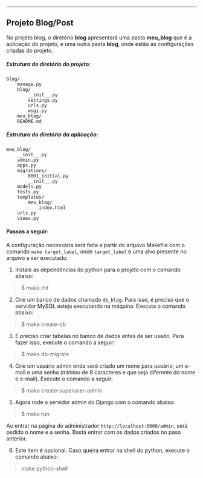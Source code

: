-----------------
Projeto Blog/Post
----------------- 

No projeto blog, o diretório **blog** apresentará uma pasta **meu_blog** que é a aplicação do projeto, e uma outra pasta **blog**, onde estão as configurações criadas do projeto. 

##### Estrutura do diretório do projeto:
```
blog/
	manage.py
	blog/
		__init__.py
		settings.py
		urls.py
		wsgi.py
	meu_blog/
	README.md
```

##### Estrutura do diretório da aplicação:
```
meu_blog/
	__init__.py
	admin.py
	apps.py
	migrations/
		0001_initial.py
		__init__.py
	models.py
	tests.py
	templates/
		meu_blog/
			index.html
	urls.py
	views.py
```

#### Passos a seguir:

A configuração necessária será feita a partir do arquivo Makefile com o comando `make target_label`, onde `target_label` é uma alvo presente no arquivo a ser executado. 

1. Instale as dependências do python para o projeto com o comando abaixo:

> $ make init

2. Crie um banco de dados chamado `db_blog`. Para isso, é preciso que o servidor MySQL esteja executando na máquina. Execute o comando abaixo:

> $ make create-db

3. É preciso criar tabelas no banco de dados antes de ser usado. Para fazer isso, execute o comando a seguir:

> $ make db-migrate

4. Crie um usuário admin onde será criado um nome para usuário, um e-mail e uma senha (mínimo de 8 caracteres e que seja diferente do nome e e-mail). Execute o comando a seguir:

> $ make create-superuser-admin

5. Agora rode o servidor admin do Django com o comando abaixo:

> $ make run

Ao entrar na página do administrador `http://localhost:8000/admin`, será pedido o nome e a senha. Basta entrar com os dados criados no paso anterior.

6. Este item é opcional. Caso queira entrar na shell do python, execute o comando abaixo:

> make python-shell


